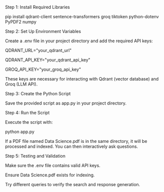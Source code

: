 Step 1: Install Required Libraries

pip install qdrant-client sentence-transformers groq tiktoken python-dotenv PyPDF2 numpy

Step 2: Set Up Environment Variables

Create a .env file in your project directory and add the required API keys:

QDRANT_URL="your_qdrant_url"

QDRANT_API_KEY="your_qdrant_api_key"

GROQ_API_KEY="your_groq_api_key"

These keys are necessary for interacting with Qdrant (vector database) and Groq (LLM API).


Step 3: Create the Python Script

Save the provided script as app.py in your project directory.


Step 4: Run the Script

Execute the script with:

python app.py

If a PDF file named Data Science.pdf is in the same directory, it will be processed and indexed. You can then interactively ask questions.


Step 5: Testing and Validation

Make sure the .env file contains valid API keys.

Ensure Data Science.pdf exists for indexing.

Try different queries to verify the search and response generation.




